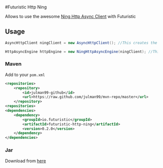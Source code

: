 #Futuristic Http Ning

Allows to use the awesome [Ning Http Async Client](https://github.com/AsyncHttpClient/async-http-client) with Futuristic

## Usage

```java
AsyncHttpClient ningClient = new AsyncHttpClient(); //This creates the Ning Http Client

HttpAsyncEngine httpEngine = new NingHttpAsyncEngine(ningClient); //This creates the Futuristic wrapper
```

### Maven
Add to your ```pom.xml```

```xml
<repositories>
    <repository>
        <id>julman99-github</id>
        <url>https://raw.github.com/julman99/mvn-repo/master</url>
    </repository>
<repositories>
<dependencies>
    <dependency>
        <groupId>io.futuristic</groupId>
        <artifactId>futuristic-http-ning</artifactId>
        <version>0.2.0</version>
    </dependency>
</dependencies>
```
### Jar

Download from [here](https://github.com/julman99/mvn-repo/raw/master/com/github/julman99/futuristic/0.2.0/futuristic-http-ning-0.2.0.jar)
